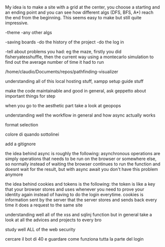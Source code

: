 My idea is to make a site with a grid at the center, you choose a starting and an ending point and you can see how different algs (DFS, BFS, A*) reach the end from the beginning. This seems easy to make but still quite impressive.

-theme
-any other algs

-saving boards 
-do the history of the project
-do the log in 

-tell about problems you had: eg the maze, firstly you did fisheryatesshuffle, then the current way using a montecarlo simulation to find out the average number of time it had to run 

/home/claudio/Documents/repos/pathfinding-visualizer


understanding all of this local hosting stuff, xampp setup guide stuff

make the code maintainable and good in general, ask geppetto about important things for step

when you go to the aesthetic part take a look at geopops 

understanding well the workflow in general and how async actually works

format selection

colore di quando sottolinei 

add a gitignore

the idea behind async is roughly the following: 
asynchronous operations are simply operations that needs to be run on the browser or somewhere else, so normally instead of waiting the browser continues to run the function and doesnt wait for the result, but with async await you don't have this problem anymore

the idea behind cookies and tokens is the following: 
the token is like a key that your browser stores and uses whenever you need to prove your identity again instead of having to do the login everytime. cookies is information sent by the server that the server stores and sends back every time it does a request to the same site

understanding well all of the xss and sqlinj function but in general take a look at all the advices and projects to every bro   

study well ALL of the web security


cercare il bot di 40 e guardare come funziona tutta la parte del login
